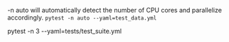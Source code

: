 -n auto will automatically detect the number of CPU cores and parallelize accordingly.
`pytest -n auto --yaml=test_data.yml` 

pytest -n 3 --yaml=tests/test_suite.yml 
